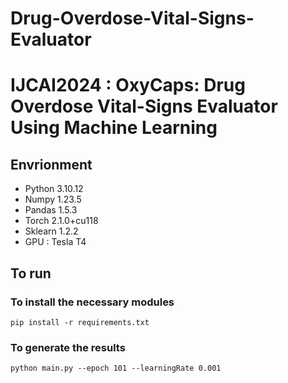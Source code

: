 # Drug-Overdose-Vital-Signs-Evaluator
# IJCAI2024 : OxyCaps: Drug Overdose Vital-Signs Evaluator Using Machine Learning

## Envrionment

* Python 3.10.12
* Numpy 1.23.5
* Pandas 1.5.3
* Torch 2.1.0+cu118
* Sklearn 1.2.2
* GPU : Tesla T4


## To run


### To install the necessary modules

```
pip install -r requirements.txt
```

### To generate the results
```
python main.py --epoch 101 --learningRate 0.001 
```
